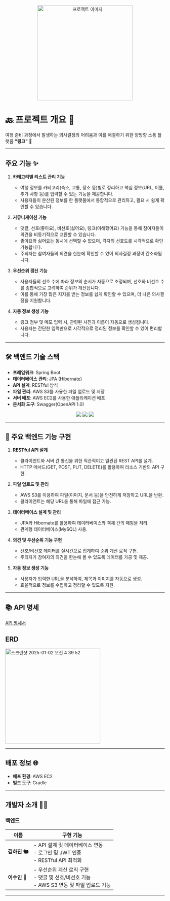 <div align="center">
  <img src="https://github.com/user-attachments/assets/61f560fc-edeb-4b33-9f80-053653ffe892" alt="프로젝트 이미지" width="300"/>
</div>


# 🔙 프로젝트 개요 🌈
여행 준비 과정에서 발생하는 의사결정의 어려움과 이를 해결하기 위한 양방향 소통 플랫폼 **"링크"** 🔗

---

## 주요 기능 ✨

1. **카테고리별 리스트 관리 기능**  
   - 여행 정보를 카테고리(숙소, 교통, 장소 등)별로 정리하고 핵심 정보(URL, 이름, 추가 사항 등)를 입력할 수 있는 기능을 제공합니다.  
   - 사용자들이 분산된 정보를 한 플랫폼에서 통합적으로 관리하고, 필요 시 쉽게 확인할 수 있습니다.  

2. **커뮤니케이션 기능**  
   - 댓글, 선호(좋아요), 비선호(싫어요), 링크(이해했어요) 기능을 통해 참여자들이 의견을 비동기적으로 교환할 수 있습니다.  
   - 좋아요와 싫어요는 동시에 선택할 수 없으며, 각자의 선호도를 시각적으로 확인 가능합니다.  
   - 주최자는 참여자들의 의견을 한눈에 확인할 수 있어 의사결정 과정이 간소화됩니다.  

3. **우선순위 갱신 기능**  
   - 사용자들의 선호 수에 따라 정보의 순서가 자동으로 조정되며, 선호와 비선호 수를 종합적으로 고려하여 순위가 계산됩니다.  
   - 이를 통해 가장 많은 지지를 받는 정보를 쉽게 확인할 수 있으며, 더 나은 의사결정을 지원합니다.  

4. **자동 정보 생성 기능**  
   - 링크 첨부 및 메모 입력 시, 관련된 사진과 이름이 자동으로 생성됩니다.  
   - 사용자는 간단한 입력만으로 시각적으로 정리된 정보를 확인할 수 있어 편리합니다.  

---

## 🛠️ 백엔드 기술 스택

- **프레임워크**: Spring Boot  
- **데이터베이스 관리**: JPA (Hibernate)  
- **API 설계**: RESTful 방식  
- **파일 관리**: AWS S3를 사용한 파일 업로드 및 저장  
- **서버 배포**: AWS EC2를 사용한 애플리케이션 배포  
- **문서화 도구**: Swagger(OpenAPI 1.0)  

<p align="center">
  <img src="https://img.shields.io/badge/AWS-232F3E?style=for-the-badge&logo=amazon-aws&logoColor=white" />
  <img src="https://img.shields.io/badge/SpringBoot-6DB33F?style=for-the-badge&logo=springboot&logoColor=white" />
  <img src="https://img.shields.io/badge/JPA-59666C?style=for-the-badge&logo=hibernate&logoColor=white" />
</p>

---

## 🔑 주요 백엔드 기능 구현

1. **RESTful API 설계**  
   - 클라이언트와 서버 간 통신을 위한 직관적이고 일관된 REST API를 설계.  
   - HTTP 메서드(GET, POST, PUT, DELETE)를 활용하여 리소스 기반의 API 구현.

2. **파일 업로드 및 관리**  
   - AWS S3를 이용하여 파일(이미지, 문서 등)을 안전하게 저장하고 URL을 반환.  
   - 클라이언트는 해당 URL을 통해 파일에 접근 가능.  

3. **데이터베이스 설계 및 관리**  
   - JPA와 Hibernate를 활용하여 데이터베이스와 객체 간의 매핑을 처리.  
   - 관계형 데이터베이스(MySQL) 사용.

4. **의견 및 우선순위 기능 구현**  
   - 선호/비선호 데이터를 실시간으로 집계하여 순위 계산 로직 구현.  
   - 주최자가 참여자의 의견을 한눈에 볼 수 있도록 데이터를 가공 및 제공.  

5. **자동 정보 생성 기능**  
   - 사용자가 입력한 URL을 분석하여, 제목과 이미지를 자동으로 생성.  
   - 효율적으로 정보를 수집하고 정리할 수 있도록 지원.  

---

## 📚 API 명세
[API 명세서](<https://noisy-sunscreen-6be.notion.site/Fromis7_API-165464b1b207805d9600de8d4b7e03ac?pvs=4>)


## ERD
<img width="300" alt="스크린샷 2025-01-02 오전 4 39 52" src="https://github.com/user-attachments/assets/3cd5c972-208d-4811-931c-7689adc0501d" />

---

## 배포 정보 🌐

- **배포 환경**: AWS EC2
- **빌드 도구**: Gradle

---

## 개발자 소개 🧑‍💻

### **백엔드**
| 이름  | 구현 기능 |
|-------|-----------|
| **김하진 🐿️** | - API 설계 및 데이터베이스 연동<br> - 로그인 및 JWT 인증<br> - RESTful API 최적화  |
| **이수인 🐾** | - 우선순위 계산 로직 구현<br> - 댓글 및 선호/비선호 기능<br> - AWS S3 연동 및 파일 업로드 기능 |

---
